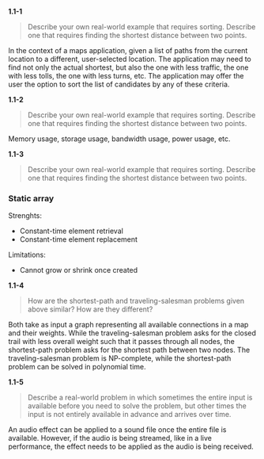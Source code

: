 **1.1-1**

> Describe your own real-world example that requires sorting. Describe one that requires finding the shortest distance between two points.

In the context of a maps application, given a list of paths from the current location to a different, user-selected location. The application may need to find not only the actual shortest, but also the one with less traffic, the one with less tolls, the one with less turns, etc. The application may offer the user the option to sort the list of candidates by any of these criteria.

**1.1-2**

> Describe your own real-world example that requires sorting. Describe one that requires finding the shortest distance between two points.

Memory usage, storage usage, bandwidth usage, power usage, etc.

**1.1-3**

> Describe your own real-world example that requires sorting. Describe one that requires finding the shortest distance between two points.

### Static array

Strenghts:
- Constant-time element retrieval
- Constant-time element replacement

Limitations:
- Cannot grow or shrink once created

**1.1-4**

> How are the shortest-path and traveling-salesman problems given above similar? How are they different?

Both take as input a graph representing all available connections in a map and their weights. While the traveling-salesman problem asks for the closed trail with less overall weight such that it passes through all nodes, the shortest-path problem asks for the shortest path between two nodes. The traveling-salesman problem is NP-complete, while the shortest-path problem can be solved in polynomial time.

**1.1-5**

> Describe a real-world problem in which sometimes the entire input is available before you need to solve the problem, but other times the input is not entirely available in advance and arrives over time.

An audio effect can be applied to a sound file once the entire file is available. However, if the audio is being streamed, like in a live performance, the effect needs to be applied as the audio is being received.